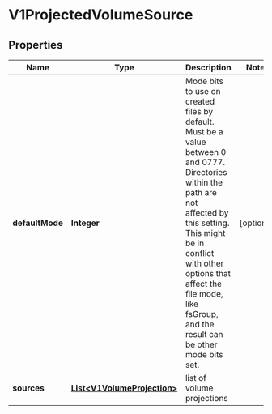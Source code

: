 
# V1ProjectedVolumeSource

## Properties
Name | Type | Description | Notes
------------ | ------------- | ------------- | -------------
**defaultMode** | **Integer** | Mode bits to use on created files by default. Must be a value between 0 and 0777. Directories within the path are not affected by this setting. This might be in conflict with other options that affect the file mode, like fsGroup, and the result can be other mode bits set. |  [optional]
**sources** | [**List&lt;V1VolumeProjection&gt;**](V1VolumeProjection.md) | list of volume projections | 




